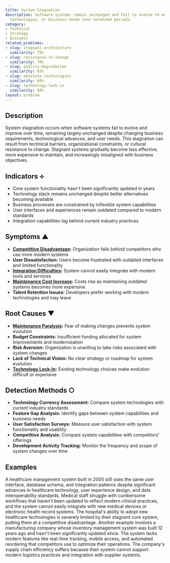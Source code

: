 ```yaml
---
title: System Stagnation
description: Software systems remain unchanged and fail to evolve to meet new requirements,
  technologies, or business needs over extended periods.
category:
- Technical
- Strategy
- Business
related_problems:
- slug: stagnant-architecture
  similarity: 75%
- slug: resistance-to-change
  similarity: 70%
- slug: quality-degradation
  similarity: 65%
- slug: obsolete-technologies
  similarity: 60%
- slug: technology-lock-in
  similarity: 60%
layout: problem
---
```


## Description

System stagnation occurs when software systems fail to evolve and improve over time, remaining largely unchanged despite changing business requirements, technological advances, and user needs. This stagnation can result from technical barriers, organizational constraints, or cultural resistance to change. Stagnant systems gradually become less effective, more expensive to maintain, and increasingly misaligned with business objectives.

## Indicators ⟡

- Core system functionality hasn't been significantly updated in years
- Technology stack remains unchanged despite better alternatives becoming available
- Business processes are constrained by inflexible system capabilities
- User interfaces and experiences remain outdated compared to modern standards
- Integration capabilities lag behind current industry practices

## Symptoms ▲

- **[Competitive Disadvantage](competitive-disadvantage.md):** Organization falls behind competitors who use more modern systems
- **User Dissatisfaction:** Users become frustrated with outdated interfaces and limited functionality
- **[Integration Difficulties](integration-difficulties.md):** System cannot easily integrate with modern tools and services
- **[Maintenance Cost Increase](maintenance-cost-increase.md):** Costs rise as maintaining outdated systems becomes more expensive
- **Talent Retention Issues:** Developers prefer working with modern technologies and may leave

## Root Causes ▼

- **[Maintenance Paralysis](maintenance-paralysis.md):** Fear of making changes prevents system evolution
- **Budget Constraints:** Insufficient funding allocated for system improvements and modernization
- **Risk Aversion:** Organization is unwilling to take risks associated with system changes
- **Lack of Technical Vision:** No clear strategy or roadmap for system evolution
- **[Technology Lock-In](technology-lock-in.md):** Existing technology choices make evolution difficult or expensive

## Detection Methods ○

- **Technology Currency Assessment:** Compare system technologies with current industry standards
- **Feature Gap Analysis:** Identify gaps between system capabilities and business needs
- **User Satisfaction Surveys:** Measure user satisfaction with system functionality and usability
- **Competitive Analysis:** Compare system capabilities with competitors' offerings
- **Development Activity Tracking:** Monitor the frequency and scope of system changes over time

## Examples

A healthcare management system built in 2005 still uses the same user interface, database schema, and integration patterns despite significant advances in healthcare technology, user experience design, and data interoperability standards. Medical staff struggle with cumbersome workflows that haven't been updated to reflect modern clinical practices, and the system cannot easily integrate with new medical devices or electronic health record systems. The hospital's ability to adopt new healthcare technologies is severely limited by their stagnant core system, putting them at a competitive disadvantage. Another example involves a manufacturing company whose inventory management system was built 12 years ago and hasn't been significantly updated since. The system lacks modern features like real-time tracking, mobile access, and automated reordering that competitors use to optimize their operations. The company's supply chain efficiency suffers because their system cannot support modern logistics practices and integration with supplier systems.